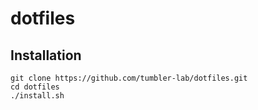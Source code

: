 # dotfiles
## Installation
```
git clone https://github.com/tumbler-lab/dotfiles.git
cd dotfiles
./install.sh
```